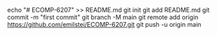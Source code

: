 echo "# ECOMP-6207" >> README.md
git init
git add README.md
git commit -m "first commit"
git branch -M main
git remote add origin https://github.com/emilstei/ECOMP-6207.git
git push -u origin main
